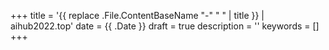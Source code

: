 +++
title = '{{ replace .File.ContentBaseName "-" " " | title }} | aihub2022.top'
date = {{ .Date }}
draft = true
description = ''
keywords = []
+++
